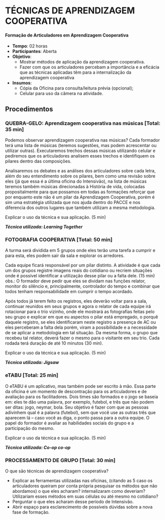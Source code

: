 # TÉCNICAS DE APRENDIZAGEM COOPERATIVA
#### Formação de Articuladores em Aprendizagem Cooperativa

- **Tempo**: 02 horas
- **Participantes**:  Aberta
- **Objetivo**:
    - Mostrar métodos de aplicação da aprendizagem cooperativa.
    - Fazer com que os articuladores percebam a importância e a eficácia que as técnicas aplicadas têm para a internalização da aprendizagem cooperativa
- **Insumos**:
    - Cópia da Oficina para consulta/leitura prévia (opcional);
    - Celular para uso da câmera na atividade.

## Procedimentos

### QUEBRA-GELO: Aprendizagem cooperativa nas músicas [Total: 35 min]

Podemos observar aprendizagem cooperativa nas músicas? Cada formador terá uma lista de músicas (teremos sugestões, mas podem acrescentar ou utilizar outras). Executaremos trechos dessas músicas utilizando celular e pediremos que os articuladores analisem esses trechos e identifiquem os pilares dentro das composições.

Analisaremos os debates e as análises dos articuladores sobre cada letra, além do seu entendimento sobre os pilares, bem como uma revisão sobre eles (já que essa é a última oficina do Intensivão), na lista de músicas teremos também músicas direcionadas à História de vida, colocadas propositalmente para que possamos em todas as formações reforçar que por enquanto este não é um pilar da Aprendizagem Cooperativa, porém é sim uma estratégia utilizada que nos ajuda dentro do PACCE e nos diferencia dos outros lugares que também utilizam a mesma metodologia.

Explicar o uso da técnica e sua aplicação. (5 min)

_**Técnica utilizada: Learning Together**_

### FOTOGRAFIA COOPERATIVA [Total: 50 min]

A turma será dividida em 5 grupos onde eles terão uma tarefa a cumprir e para esta, eles podem sair da sala e explorar os arredores.

Cada equipe ficará responsável por um pilar distinto. A atividade é que cada um dos grupos registre imagens reais do cotidiano ou recriem situações onde é possível identificar a utilização desse pilar ou a falta dele. (15 min)
obs.: O formador deve pedir que eles se dividam nas funções relator, monitor do silêncio e, principalmente, controlador do tempo e combinar que todos tenham responsabilidade em cumprir o tempo acordado.

Após todos já terem feito os registros, eles deverão voltar para a sala, continuar reunidos em seus grupos e agora o relator de cada equipe irá rotacionar para o trio vizinho, onde ele mostrará as fotografias feitas pelo seu grupo e explicar em que eu aspectos o pilar está empregado, o porquê daquele registro, se eles identificaram neste registro a presença de AC ou eles perceberam a falta dela porém, viram a possibilidade e a necessidade de se aplicar a metodologia em tal situação. Da mesma forma, o grupo que recebeu tal relator, deverá fazer o mesmo para o visitante em seu trio. Cada rodada terá duração de até 10 minutos (30 min).

Explicar o uso da técnica e sua aplicação. (5 min)

_**Técnica utilizada: Jigsaw**_

### eTABU [Total: 25 min]

O eTABU é um aplicativo, mas também pode ser escrito à mão. Essa parte da oficina é um momento de descontração para os articuladores e de avaliação para os facilitadores. Dois times são formados e o jogo se baseia em: eles te dão uma palavra, por exemplo, futebol, e três que não podem ser ditas: jogo, neymar, bola. Seu objetivo é fazer com que as pessoas adivinhem qual é a palavra (futebol), sem que você use as outras três que aparecem lá – caso você as diga, o ponto passa para a outra equipe. O papel do formador é avaliar as habilidades sociais do grupo e a participação do mesmo.

Explicar o uso da técnica e sua aplicação. (5 min)

_**Técnica utilizada: Co-op co-op**_

### PROCESSAMENTO DE GRUPO [Total: 30 min]

O que são técnicas de aprendizagem cooperativa? 
- Explicar as ferramentas utilizadas nas oficinas, (citando as 5 caso os articuladores queiram por conta própria pesquisar os métodos que não abordamos) o que eles acharam? internalizaram como deveriam? Utilizariam esses métodos em suas células ou até mesmo no cotidiano?
- Perguntar o que eles acharam desse período de Intensivão.
- Abrir espaço para esclarecimento de possíveis dúvidas sobre a nova fase de formação.